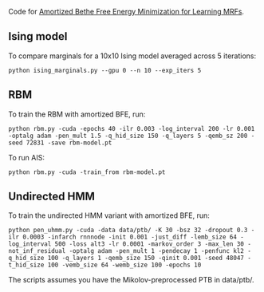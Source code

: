 Code for [Amortized Bethe Free Energy Minimization for
Learning MRFs](https://arxiv.org/pdf/1906.06399.pdf).

## Ising model
To compare marginals for a 10x10 Ising model averaged across 5 iterations:
```
python ising_marginals.py --gpu 0 --n 10 --exp_iters 5
```

## RBM
To train the RBM with amortized BFE, run:
```
python rbm.py -cuda -epochs 40 -ilr 0.003 -log_interval 200 -lr 0.001 -optalg adam -pen_mult 1.5 -q_hid_size 150 -q_layers 5 -qemb_sz 200 -seed 72831 -save rbm-model.pt
```

To run AIS:
```
python rbm.py -cuda -train_from rbm-model.pt
```

## Undirected HMM
To train the undirected HMM variant with amortized BFE, run:
```
python pen_uhmm.py -cuda -data data/ptb/ -K 30 -bsz 32 -dropout 0.3 -ilr 0.0003 -infarch rnnnode -init 0.001 -just_diff -lemb_size 64 -log_interval 500 -loss alt3 -lr 0.0001 -markov_order 3 -max_len 30 -not_inf_residual -optalg adam -pen_mult 1 -pendecay 1 -penfunc kl2 -q_hid_size 100 -q_layers 1 -qemb_size 150 -qinit 0.001 -seed 48047 -t_hid_size 100 -vemb_size 64 -wemb_size 100 -epochs 10
```

The scripts assumes you have the Mikolov-preprocessed PTB in data/ptb/.
